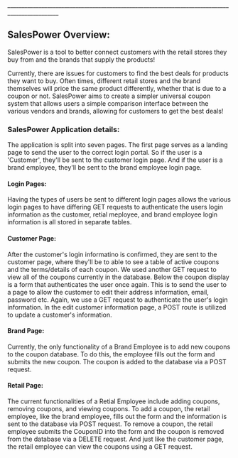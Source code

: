 <br>________________________________________________________________________________________________

## SalesPower Overview:

SalesPower is a tool to better connect customers with the retail stores they buy from and the brands that supply the products!

Currently, there are issues for customers to find the best deals for products they want to buy. Often times, different retail stores and the brand themselves will price the same product differently, whether that is due to a coupon or not. SalesPower aims to create a simpler universal coupon system that allows users a simple comparison interface between the various vendors and brands, allowing for customers to get the best deals!


### SalesPower Application details:

The application is split into seven pages. The first page serves as a landing page to send the user to the correct login portal. So if the user is a 'Customer', they'll be sent to the customer login page. And if the user is a brand employee, they'll be sent to the brand employee login page. 

#### Login Pages:
Having the types of users be sent to different login pages allows the various login pages to have differing GET requests to authenticate the users login information as the customer, retial meployee, and brand employee login information is all stored in separate tables. 

#### Customer Page:
After the customer's login informatino is confirmed, they are sent to the customer page, where they'll be to able to see a table of active coupons and the terms/details of each coupon. We used another GET request to view all of the coupons currently in the database. Below the coupon display is a form that authenticates the user once again. This is to send the user to a page to allow the customer to edit their address information, email, password etc. Again, we use a GET request to authenticate the user's login information. In the edit customer information page, a POST route is utilized to update a customer's information.

#### Brand Page:
Currently, the only functionality of a Brand Employee is to add new coupons to the coupon database. To do this, the employee fills out the form and submits the new coupon. The coupon is added to the database via a POST request.

#### Retail Page:
The current functionalities of a Retial Employee include adding coupons, removing coupons, and viewing coupons. To add a coupon, the retail employee, like the brand employee, fills out the form and the information is sent to the database via POST request. To remove a coupon, the retail employee submits the CouponID into the form and the coupon is removed from the database via a DELETE request. And just like the customer page, the retail employee can view the coupons using a GET request. 
